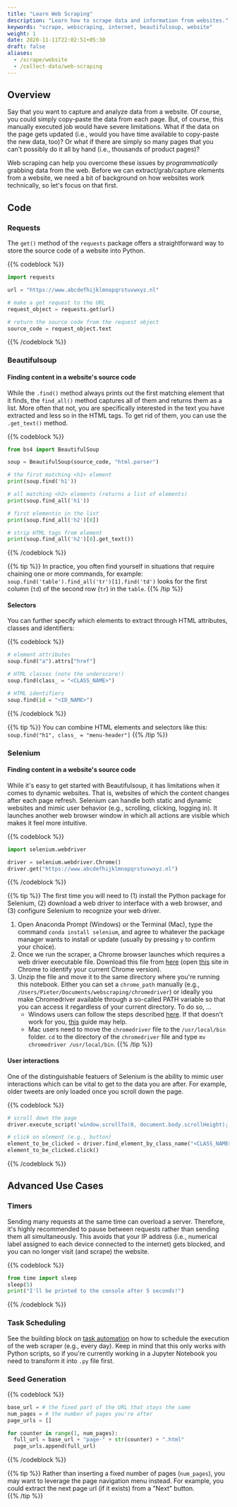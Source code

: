 ```yaml
---
title: "Learn Web Scraping"
description: "Learn how to scrape data and information from websites."
keywords: "scrape, webscraping, internet, beautifulsoup, website"
weight: 1
date: 2020-11-11T22:02:51+05:30
draft: false
aliases:
  - /scrape/website
  - /collect-data/web-scraping
---
```


## Overview
Say that you want to capture and analyze data from a website. Of course, you could simply copy-paste the data from each page. But, of course, this manually executed job would have severe limitations. What if the data on the page gets updated (i.e., would you have time available to copy-paste the new data, too)? Or what if there are simply so many pages that you can't possibly do it all by hand (i.e., thousands of product pages)?

Web scraping can help you overcome these issues by *programmatically* grabbing data from the web. Before we can extract/grab/capture elements from a website, we need a bit of background on how websites work technically, so let's focus on that first.

## Code

### Requests

The `get()` method of the `requests` package offers a straightforward way to store the source code of a website into Python.

{{% codeblock %}}

```python
import requests

url = "https://www.abcdefhijklmnopqrstuvwxyz.nl"

# make a get request to the URL
request_object = requests.get(url)

# return the source code from the request object
source_code = request_object.text
```
{{% /codeblock %}}

### Beautifulsoup

#### Finding content in a website's source code
While the `.find()` method always prints out the first matching element that it finds, the `find_all()` method captures all of them and returns them as a list. More often that not, you are specifically interested in the text you have extracted and less so in the HTML tags. To get rid of them, you can use the `.get_text()` method.

{{% codeblock %}}
```Python
from bs4 import BeautifulSoup

soup = BeautifulSoup(source_code, "html.parser")

# the first matching <h1> element
print(soup.find('h1'))

# all matching <h2> elements (returns a list of elements)
print(soup.find_all('h1'))

# first elementin in the list
print(soup.find_all('h2')[0])

# strip HTML tags from element
print(soup.find_all('h2')[0].get_text())
```
{{% /codeblock %}}


{{% tip %}}
In practice, you often find yourself in situations that require chaining one or more commands, for example: `soup.find('table').find_all('tr')[1].find('td')` looks for the first column (`td`) of the second row (`tr`) in the `table`.
{{% /tip %}}

#### Selectors

You can further specify which elements to extract through HTML attributes, classes and identifiers:

{{% codeblock %}}
```Python
# element attributes
soup.find("a").attrs["href"]

# HTML classes (note the underscore!)
soup.find(class_ = "<CLASS_NAME>")

# HTML identifiers
soup.find(id = "<ID_NAME>")
```
{{% /codeblock %}}


{{% tip %}}
You can combine HTML elements and selectors like this:   
```soup.find("h1", class_ = "menu-header"]```
{{% /tip %}}


### Selenium
#### Finding content in a website's source code
While it's easy to get started with Beautifulsoup, it has limitations when it comes to dynamic websites. That is, websites of which the content changes after each page refresh. Selenium can handle both static and dynamic websites and mimic user behavior (e.g., scrolling, clicking, logging in). It launches another web browser window in which all actions are visible which makes it feel more intuitive.

{{% codeblock %}}
```Python
import selenium.webdriver

driver = selenium.webdriver.Chrome()
driver.get("https://www.abcdefhijklmnopqrstuvwxyz.nl")
```
{{% /codeblock %}}


{{% tip %}}
The first time you will need to (1) install the Python package for Selenium, (2) download a web driver to interface with a web browser, and (3) configure Selenium to recognize your web driver.
1. Open Anaconda Prompt (Windows) or the Terminal (Mac), type the command `conda install selenium`, and agree to whatever the package manager wants to install or update (usually by pressing `y` to confirm your choice).
2. Once we run the scraper, a Chrome browser launches which requires a web driver executable file. Download this file from [here](https://sites.google.com/a/chromium.org/chromedriver/downloads) (open [this](https://www.whatismybrowser.com/detect/what-version-of-chrome-do-i-have) site in Chrome to identify your current Chrome version).
3. Unzip the file and move it to the same directory where you're running this notebook. Either you can set a `chrome_path` manually (e.g., `/Users/Pieter/Documents/webscraping/chromedriver`) or ideally you make Chromedriver available through a so-called PATH variable so that you can access it regardless of your current directory. To do so, ...
    * Windows users can follow the steps described [here](https://tilburgsciencehub.com/building-blocks/configure-your-computer/task-specific-configurations/configuring-python-for-webscraping/). If that doesn't work for you, [this](https://zwbetz.com/download-chromedriver-binary-and-add-to-your-path-for-automated-functional-testing/) guide may help.
    * Mac users need to move the `chromedriver` file to the `/usr/local/bin` folder. `cd` to the directory of the `chromedriver` file and type `mv chromedriver /usr/local/bin`.
{{% /tip %}}

#### User interactions
One of the distinguishable featuers of Selenium is the ability to mimic user interactions which can be vital to get to the data you are after. For example, older tweets are only loaded once you scroll down the page.

{{% codeblock %}}
```Python
# scroll down the page
driver.execute_script('window.scrollTo(0, document.body.scrollHeight);')

# click on element (e.g., button)
element_to_be_clicked = driver.find_element_by_class_name("<CLASS_NAME>")
element_to_be_clicked.click()
```
{{% /codeblock %}}


## Advanced Use Cases

### Timers

Sending many requests at the same time can overload a server. Therefore, it's highly recommended to pause between requests rather than sending them all simultaneously. This avoids that your IP address (i.e., numerical label assigned to each device connected to the internet) gets blocked, and you can no longer visit (and scrape) the website.

{{% codeblock %}}
```Python
from time import sleep
sleep(5)
print("I'll be printed to the console after 5 seconds!")
```
{{% /codeblock %}}

### Task Scheduling
See the building block on [task automation](http://localhost:1313/building-blocks/automate-and-execute-your-work/automate-your-workflow/task-scheduling/) on how to schedule the execution of the web scraper (e.g., every day). Keep in mind that this only works with Python scripts, so if you're currently working in a Jupyter Notebook you need to transform it into `.py` file first.


### Seed Generation


{{% codeblock %}}
```Python
base_url = # the fixed part of the URL that stays the same
num_pages = # the number of pages you're after
page_urls = []

for counter in range(1, num_pages):
  full_url = base_url + "page-" + str(counter) + ".html"
  page_urls.append(full_url)
```
{{% /codeblock %}}

{{% tip %}}
Rather than inserting a fixed number of pages (`num_pages`), you may want to leverage the page navigation menu instead. For example, you could extract the next page url (if it exists) from a "Next" button.  
{{% /tip %}}
